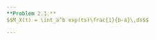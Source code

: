 ```yaml
---
**Problem 2.1.** 
$$M_X(t) = \int_a^b exp(ts)\frac{1}{b-a}\,ds$$

---
```


<!--stackedit_data:
eyJoaXN0b3J5IjpbLTE0NTIxMjIzNjZdfQ==
-->